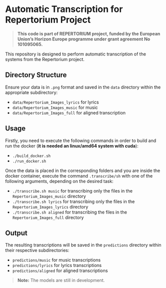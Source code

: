 # Automatic Transcription for Repertorium Project

> **This code is part of REPERTORIUM project, funded by the European Union’s Horizon Europe programme under grant agreement No 101095065.**

This repository is designed to perform automatic transcription of the systems from the Repertorium project.

## Directory Structure

Ensure your data is in `.png` format and saved in the `data` directory within the appropriate subdirectory:

- `data/Repertorium_Images_lyrics` for lyrics
- `data/Repertorium_Images_music` for music
- `data/Repertorium_Images_full` for aligned transcription

## Usage

Firstly, you need to execute the following commands in order to build and run the docker (**it is needed an linux/amd64 system with cuda**):
- `./build_docker.sh`
- `./run_docker.sh`

Once the data is placed in the corresponding folders and you are inside the docker container, execute the command `.transcribe/sh` with one of the following arguments, depending on the desired task:

- `./transcribe.sh music` for transcribing only the files in the `Repertorium_Images_music` directory
- `./transcribe.sh lyrics` for transcribing only the files in the `Repertorium_Images_lyrics` directory
- `./transcribe.sh aligned` for transcribing the files in the `Repertorium_Images_full` directory

## Output

The resulting transcriptions will be saved in the `predictions` directory within their respective subdirectories:

- `predictions/music` for music transcriptions
- `predictions/lyrics` for lyrics transcriptions
- `predictions/aligned` for aligned transcriptions

> **Note:** The models are still in development.

